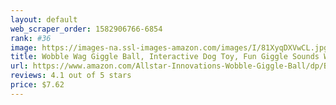 ```yaml
---
layout: default 
﻿web_scraper_order: 1582906766-6854
rank: #36
image: https://images-na.ssl-images-amazon.com/images/I/81XyqDXVwCL.jpg
title: Wobble Wag Giggle Ball, Interactive Dog Toy, Fun Giggle Sounds When Rolled or Shaken, Pets…
url: https://www.amazon.com/Allstar-Innovations-Wobble-Giggle-Ball/dp/B00PQ5UH0C/ref=zg_mw_pet-supplies_36?_encoding=UTF8&psc=1&refRID=1681C9HM719PR5VMS4KX
reviews: 4.1 out of 5 stars
price: $7.62 
---
```

